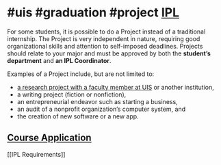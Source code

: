 #uis #graduation #project 
[IPL](https://www.uis.edu/ipl/projects)
==
For some students, it is possible to do a Project instead of a traditional internship. The Project is very independent in nature, requiring good organizational skills and attention to self-imposed deadlines. Projects should relate to your major and must be approved by both the **student’s department** and **an IPL Coordinator**.


Examples of a Project include, but are not limited to:

-   [a research project with a faculty member at UIS](https://www.uis.edu/2021-ipl/project/uis-research-project-opportunities) or another institution,
-   a writing project (fiction or nonfiction),
-   an entrepreneurial endeavor such as starting a business,
-   an audit of a nonprofit organization’s computer system, and
-   the creation of new software or a new app.

[Course Application](https://www.uis.edu/ipl/academic-internships/finding-internship/internship-course-information/course-application)
--
[[IPL Requirements]]